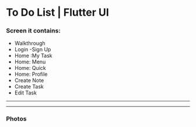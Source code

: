 <h1>
        To Do List | Flutter UI
    </h1>
    <h3>
        Screen it contains:
    </h3>
    <ul>
        <li>
            Walkthrough
        </li>
        <li>
            Login -Sign Up
        </li>
        <li>
            Home :My Task
        </li>
        <li>
            Home: Menu
        </li>
        <li>
            Home: Quick
        </li>
        <li>
            Home: Profile
        </li>
        <li>
            Create Note
        </li>
        <li>
            Create Task
        </li>
        <li>
            Edit Task
        </li>
    </ul>
    <hr>
    <hr>
    <h3> Photos </h3>
    <img src="https://raw.githubusercontent.com/Tu98-math/todolist/master/img/EP-01.png" alt="">
    <img src="https://raw.githubusercontent.com/Tu98-math/todolist/master/img/EP-02.png" alt="">
    <img src="https://raw.githubusercontent.com/Tu98-math/todolist/master/img/EP-03.png" alt="">
    <img src="https://raw.githubusercontent.com/Tu98-math/todolist/master/img/EP-04.png" alt="">
    <img src="https://raw.githubusercontent.com/Tu98-math/todolist/master/img/EP-05.png" alt="">
    <img src="https://raw.githubusercontent.com/Tu98-math/todolist/master/img/EP-06.png" alt="">
    <img src="https://raw.githubusercontent.com/Tu98-math/todolist/master/img/EP-07.png" alt="">
    <img src="https://raw.githubusercontent.com/Tu98-math/todolist/master/img/EP-08.png" alt="">
    <img src="https://raw.githubusercontent.com/Tu98-math/todolist/master/img/EP-09.png" alt="">
